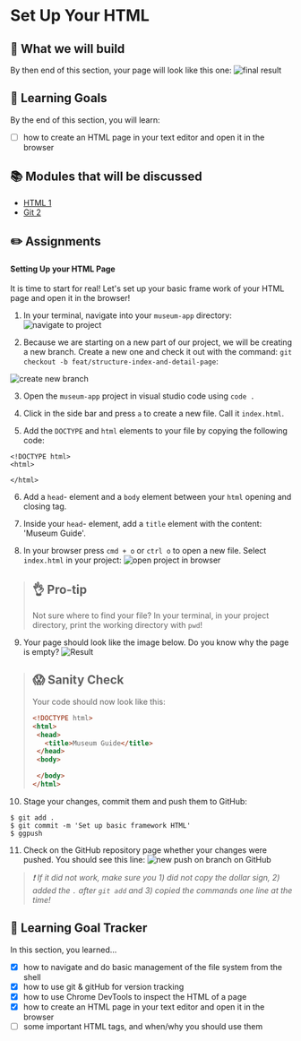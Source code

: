 # Set Up Your HTML

## 🎨 What we will build
By then end of this section, your page will look like this one: 
![final result](https://cd.sseu.re/Museum_Guide_2018-11-28_18-03-17.png)

## 🎯 Learning Goals
By the end of this section, you will learn:

* [ ] how to create an HTML page in your text editor and open it in the browser


## 📚 Modules that will be discussed

  * [HTML 1]()
  * [Git 2](orGitHub?)

## ✏️ Assignments
#### Setting Up your HTML Page
It is time to start for real! Let's set up your basic frame work of your HTML page and open it in the browser!

1. In your terminal, navigate into your `museum-app` directory:
![navigate to project](https://cd.sseu.re/1._mimiCodaisseursMBP2_codaisseurweek-1museum-app_zsh_2018-11-28_17-46-22.png)

2. Because we are starting on a new part of our project, we will be creating a new branch. Create a new one and check it out with the command: `git checkout -b feat/structure-index-and-detail-page`:

![create new branch](https://cd.sseu.re/1._mimiCodaisseursMBP2_codaisseurweek-1museum-app_zsh_2018-11-29_17-12-12.png)

3. Open the `museum-app` project in visual studio code using `code .`

4. Click in the side bar and press `a` to create a new file. Call it `index.html`.

5. Add the `DOCTYPE` and `html` elements to your file by copying the following code:
 ```
<!DOCTYPE html>
<html>
  
</html>
```

6. Add a `head`- element and a `body` element between your `html` opening and closing tag.

7. Inside your `head`- element, add a `title` element with the content: 'Museum Guide'.

8. In your browser press `cmd + o` or `ctrl o` to open a new file. Select `index.html` in your project:
![open project in browser](https://cd.sseu.re/Monosnap_2018-11-28_17-58-27.png)

> ## 👌 Pro-tip
> Not sure where to find your file? In your terminal, in your project directory, print the working directory with `pwd`!

9. Your page should look like the image below. Do you know why the page is empty?
![Result](https://cd.sseu.re/Museum_Guide_2018-11-28_18-01-35.png)

> ## 😱  Sanity Check
> Your code should now look like this:
>```html
><!DOCTYPE html>
><html>
>  <head>
>    <title>Museum Guide</title>
>  </head>
>  <body>
>
>  </body>
></html>
>```

10. Stage your changes, commit them and push them to GitHub:

```shell
$ git add .
$ git commit -m 'Set up basic framework HTML'
$ ggpush
```

11. Check on the GitHub repository page whether your changes were pushed. You should see this line:
![new push on branch on GitHub](https://cd.sseu.re/MimiMagmuseum-app_2018-11-28_18-11-10.png)

>  _❗️ If it did not work, make sure you 1) did not copy the dollar sign, 2) added the `.` after `git add` and 3) copied the commands one line at the time!_ 



## 🎯 Learning Goal Tracker
In this section, you learned...

* [X] how to navigate and do basic management of the file system from the shell
* [X] how to use git & gitHub for version tracking
* [X] how to use Chrome DevTools to inspect the HTML of a page
* [X] how to create an HTML page in your text editor and open it in the browser
* [ ] some important HTML tags, and when/why you should use them
